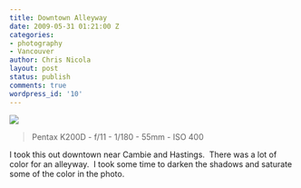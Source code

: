 ```yaml
---
title: Downtown Alleyway
date: 2009-05-31 01:21:00 Z
categories:
- photography
- Vancouver
author: Chris Nicola
layout: post
status: publish
comments: true
wordpress_id: '10'
---
```


![][1]

> Pentax K200D - f/11 - 1/180 - 55mm - ISO 400

I took this out downtown near Cambie and Hastings.  There was a lot of color for an alleyway.  I took some time to darken the shadows and saturate some of the color in the photo. 

   [1]: /media/blogs/photo/downtown_alley_blog.jpg

